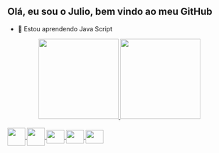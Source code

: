 ## Olá, eu sou o Julio, bem vindo ao meu GitHub


- 🌱 Estou aprendendo Java Script

<div align="center">
  <a href="https://github.com/juliomarcon">
  <img height="180em" src="https://github-readme-stats.vercel.app/api?username=juliomarcon&show_icons=true&theme=gotham&include_all_commits=true&count_private=true"/>
  <img height="180em" src="https://github-readme-stats.vercel.app/api/top-langs/?username=juliomarcon&layout=compact&langs_count=7&theme=gotham"/>
</div>

<div style="display: inline_block"><br>
  <img align="center" height="40" width="40" src="https://cdn.jsdelivr.net/gh/devicons/devicon/icons/css3/css3-original-wordmark.svg"/>
  <img align="center" height="40" width="40" src="https://cdn.jsdelivr.net/gh/devicons/devicon/icons/html5/html5-original-wordmark.svg"/>
  <img align="center" height="30" width="40" src="https://cdn.jsdelivr.net/gh/devicons/devicon/icons/javascript/javascript-plain.svg"/>
  <img align="center" height="30" width="40" src="https://cdn.jsdelivr.net/gh/devicons/devicon/icons/illustrator/illustrator-plain.svg"/>
  <img align="center" height="30" width="40" src="https://cdn.jsdelivr.net/gh/devicons/devicon/icons/photoshop/photoshop-line.svg"/>
</div>
  
##

